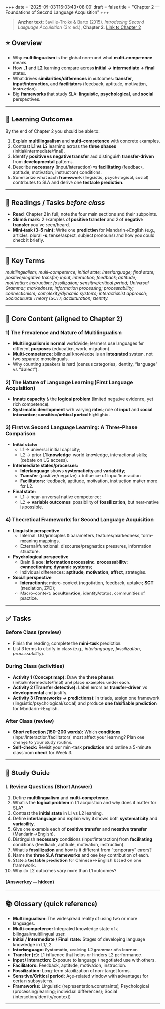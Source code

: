 +++
date = '2025-09-03T16:03:43+08:00'
draft = false
title = "Chapter 2 — Foundations of Second Language Acquisition"
+++


> **Anchor text:** Saville-Troike & Barto (2015). *Introducing Second Language Acquisition* (3rd ed.), **Chapter 2**. [Link to Chapter 2](/SLA4ug/pdfs/C2.pdf)

## ⭐ Overview
- Why **multilingualism** is the global norm and what **multi-competence** means.
- How **L1** and **L2** learning compare across **initial → intermediate → final** states.
- What drives **similarities/differences** in outcomes: **transfer**, **input/interaction**, and **facilitators** (feedback, aptitude, motivation, instruction).
- Big **frameworks** that study SLA: **linguistic**, **psychological**, and **social** perspectives.

---

## 🎯 Learning Outcomes
By the end of Chapter 2 you should be able to:
1. Explain **multilingualism** and **multi-competence** with concrete examples.  
2. Contrast **L1 vs L2** learning across the **three phases** (initial/intermediate/final).  
3. Identify **positive vs negative transfer** and distinguish **transfer-driven** from **developmental** patterns.  
4. Describe **necessary** (input/interaction) vs **facilitating** (feedback, aptitude, motivation, instruction) conditions.  
5. Summarize what each **framework** (linguistic, psychological, social) contributes to SLA and derive one **testable prediction**.

---

## 📖 Readings / Tasks *before class*
- **Read:** Chapter 2 in full; note the four main sections and their subpoints.  
- **Skim & mark:** 2 examples of **positive transfer** and 2 of **negative transfer** you’ve seen/heard.  
- **Mini-task (3–5 min):** Write one **prediction** for Mandarin→English (e.g., articles, plural **-s**, tense/aspect, subject pronouns) and how you could check it briefly.

---

## 🧠 Key Terms
*multilingualism; multi-competence; initial state; interlanguage; final state; positive/negative transfer; input; interaction; feedback; aptitude; motivation; instruction; fossilization; sensitive/critical period; Universal Grammar; markedness; information processing; processability; connectionism; complexity/dynamic systems; interactionist approach; Sociocultural Theory (SCT); acculturation; identity.*

---

## 🧩 Core Content (aligned to Chapter 2)

### 1) The Prevalence and Nature of Multilingualism
- **Multilingualism is normal** worldwide; learners use languages for different **purposes** (education, work, migration).  
- **Multi-competence:** bilingual knowledge is an **integrated** system, not two separate monolinguals.  
- Why counting speakers is hard (census categories, identity, “language” vs “dialect”).

### 2) The Nature of Language Learning (First Language Acquisition)
- **Innate capacity** & the **logical problem** (limited negative evidence, yet rich competence).  
- **Systematic development** with varying **rates**; role of **input** and **social interaction**; **sensitive/critical period** highlights.

### 3) First vs Second Language Learning: A Three-Phase Comparison
- **Initial state:**  
  - L1 → universal initial capacity;  
  - L2 → prior **L1 knowledge**, world knowledge, interactional skills; (debate on UG access).  
- **Intermediate states/processes:**  
  - **Interlanguage** shows **systematicity** and **variability**;  
  - **Transfer** (positive/negative) + influence of input/interaction;  
  - **Facilitators:** feedback, aptitude, motivation, instruction matter more for L2.  
- **Final state:**  
  - L1 → near-universal native competence;  
  - L2 → **variable outcomes**, possibility of **fossilization**, but near-native is possible.

### 4) Theoretical Frameworks for Second Language Acquisition
- **Linguistic perspective**  
  - Internal: UG/principles & parameters, features/markedness, form–meaning mappings.  
  - External/functional: discourse/pragmatics pressures, information structure.  
- **Psychological perspective**  
  - Brain & age; **information processing**, **processability**; **connectionism**; **dynamic systems**;  
  - Individual differences: **aptitude**, **motivation**, **affect**, strategies.  
- **Social perspective**  
  - **Interactionist** micro-context (negotiation, feedback, uptake); **SCT** (mediation, ZPD);  
  - Macro-context: **acculturation**, identity/status, communities of practice.

---

## ✅ Tasks

### Before Class (preview)
- Finish the reading; complete the **mini-task** prediction.  
- List 3 terms to clarify in class (e.g., *interlanguage*, *fossilization*, *processability*).

### During Class (activities)
- **Activity 1 (Concept map):** Draw the **three phases** (initial/intermediate/final) and place examples under each.  
- **Activity 2 (Transfer detective):** Label errors as **transfer-driven** vs **developmental** and justify.  
- **Activity 3 (Frameworks → predictions):** In triads, assign one framework (linguistic/psychological/social) and produce **one falsifiable prediction** for Mandarin→English.

### After Class (review)
- **Short reflection (150–200 words):** Which **conditions** (input/interaction/facilitators) most affect your learning? Plan one change to your study routine.  
- **Self-check:** Revisit your mini-task **prediction** and outline a 5-minute classroom **check** for Week 3.

---

## 📘 Study Guide

### I. Review Questions (Short Answer)
1) Define **multilingualism** and **multi-competence**.  
2) What is the **logical problem** in L1 acquisition and why does it matter for SLA?  
3) Contrast the **initial state** in L1 vs L2 learning.  
4) Define **interlanguage** and explain why it shows both **systematicity** and **variability**.  
5) Give one example each of **positive transfer** and **negative transfer** (Mandarin→English).  
6) Distinguish **necessary** conditions (input/interaction) from **facilitating** conditions (feedback, aptitude, motivation, instruction).  
7) What is **fossilization** and how is it different from “temporary” errors?  
8) Name the **three SLA frameworks** and one key contribution of each.  
9) State a **testable prediction** for Chinese↔English based on one framework.  
10) Why do L2 outcomes vary more than L1 outcomes?

#### (Answer key — hidden)
<!--
1) Multilingualism = using 2+ languages; multi-competence = integrated knowledge of more than one language in one mind.  
2) Learners acquire rich grammar despite limited negative evidence; motivates innate constraints and careful evidence claims.  
3) L1 starts from universal initial capacity; L2 starts from prior L1 knowledge + world/interactional knowledge (UG access debated).  
4) Interlanguage is a developing L2 system with its own rules; systematic across stages yet variable by task/context.  
5) Positive: shared SVO order helps; Negative: article omission or plural -s omission by transfer from Mandarin.  
6) Necessary: input (and typically interaction); Facilitating: feedback, aptitude, motivation, instruction (boost learning speed/quality).  
7) Fossilization = long-term stabilization of non-target forms; differs from temporary slips or early developmental patterns.  
8) Linguistic: representations/constraints; Psychological: processing/learning mechanisms and individual differences; Social: interaction/identity/context.  
9) Example: If L1 lacks articles, early L2 English will underuse *a/the*; a short writing/speaking probe can test this.  
10) Differences in age, prior L1, input/interaction, motivation/aptitude, and social context produce wider variance.
-->

---

## 📚 Glossary (quick reference)
- **Multilingualism:** The widespread reality of using two or more languages.  
- **Multi-competence:** Integrated knowledge state of a bilingual/multilingual user.  
- **Initial / Intermediate / Final state:** Stages of developing language knowledge in L1/L2.  
- **Interlanguage:** Systematic, evolving L2 grammar of a learner.  
- **Transfer (±):** L1 influence that helps or hinders L2 performance.  
- **Input / Interaction:** Exposure to language / negotiated use with others.  
- **Facilitators:** Feedback, aptitude, motivation, instruction.  
- **Fossilization:** Long-term stabilization of non-target forms.  
- **Sensitive/Critical period:** Age-related window with advantages for certain subsystems.  
- **Frameworks:** Linguistic (representation/constraints); Psychological (processing/learning; individual differences); Social (interaction/identity/context).

---







<!--
> **Anchor text:** Saville-Troike, M., & Barto, K. (2015). *Introducing Second Language Acquisition* (3rd ed.), **Chapter 2 (selected)**.  
> **Sources for this week’s notes:** C2 Briefing + C2 Study Guide.

### ⭐ Overview
- How **L1 acquisition** and **L2 acquisition** are alike/different in initial state, developmental processes, and outcomes.  
- **Cross-linguistic influence (transfer)**: when L1 helps (**positive transfer**) or hinders (**negative transfer**) L2 learning.  
- **Sensitive/Critical period** ideas and why age patterns differ for L1 vs L2.  
- **Key issue this week:** make concrete, testable predictions for common **Chinese ↔ English** differences (articles, subject expression, tense/agreement, word order) using transfer logic (no heavy formalism).

---

### 🎯 Learning goals
By the end of Week 2 you should be able to:
1. Describe the **initial, intermediate, and final states** for L1 vs L2.  
2. Define and illustrate **positive** vs **negative transfer** with Chinese–English examples.  
3. Explain why **input** is necessary for both L1 and L2, and how **interaction** functions differently.  
4. Summarize the **Sensitive/Critical Period** idea and relate it to observed L1/L2 outcomes.  
5. Recognize **multi-competence** as distinct from monolingual competence and why this matters for goals/assessment.

---

### 📖 Reading (do before class)
- **Required:** Chapter 2 (selected sections noted in class).  
- **Skim:** C2 Briefing (initial/intermediate/final states; sensitive period; transfer) and C2 Study Guide (transfer, input/interaction, glossary).

**Guiding questions**
- Which L1 properties are most likely to **transfer** to English for Chinese learners? Why?  
- Where would you expect **negative transfer** to show up first—pronunciation, morphology, or word order? Give a guess and a reason.

---

### 🧠 Key terms
*transfer; positive transfer; negative transfer/interference; initial state; interlanguage/learner language; final state; fossilization; input; positive/negative evidence; multi-competence; Universal Grammar; poverty of the stimulus; Sensitive/Critical Period; aptitude; motivation.*

---

### 🧩 Core content

#### 1) L1 vs L2: the three phases
- **Initial state**  
  - **L1:** biologically endowed capacity for language.  
  - **L2:** prior **L1 knowledge** (major source of transfer), plus world knowledge and interactional skills.
- **Intermediate states & processes**  
  - **Systematic development** (child grammar / **interlanguage**); L2 learners pass through predictable stages.  
  - **Transfer** can help or hinder; maturation no longer drives L2 development.
- **Final state**  
  - **L1:** near-uniform native competence in core grammar/phonology by early childhood.  
  - **L2:** **variable proficiency**; **fossilization** may occur; some reach near-native levels.

#### 2) Transfer: what it predicts
- **Positive transfer**: similarity aids learning (e.g., shared word order or cognates).  
- **Negative transfer**: L1 rule misapplied to L2 → error (e.g., preposition misuse, inflection omission).
- **Chinese ↔ English predictions (hypothesis examples):**  
  - **Articles**: Mandarin lacks a/the → early **omission**/overuse in English.  
  - **Subject expression**: pro-drop L1 → more **subject omission** in early English.  
  - **Verbal morphology**: limited inflection in Mandarin → **-s/-ed** difficulties.  
  - **Modifier order**: differences in noun-modifying structures → **adjective/noun** order slips.  
  These are **testable classroom predictions** derived from transfer logic rather than fixed rules.

#### 3) Input & interaction across L1/L2
- **Input** is necessary for both L1 and L2.  
- **Interaction** is **required** for L1 development; in L2 it is **facilitating** (not strictly required)—self-study/media can still provide intake.

#### 4) Sensitive/Critical Period (what to take away)
- A **sensitive window** linked to age helps explain L1 completeness; L2 outcomes are more variable and influenced by transfer, aptitude, motivation, and instruction.

#### 5) Perspectives you’ll meet later
- **Linguistic** (e.g., Principles & Parameters, Minimalist), **Psychological** (e.g., Processability, Connectionism), **Social** (e.g., Variation, Sociocultural).  
- **Poverty of the stimulus** and **UG** motivate the idea of innate constraints.

---

### ✅ Tasks

#### Before class (preview)
- Read the selected Chapter 2 pages; skim the C2 Briefing and C2 Study Guide.  
- Bring **one Chinese↔English transfer prediction** you expect to see in freshman writing/speaking.

#### During class (activities)
- **Transfer detective:** In pairs, label example sentences as **positive** vs **negative** transfer and explain why.  
- **Mini-timeline:** Place sample learner utterances on an **interlanguage** timeline (early → later) and justify.  
- **Age & outcomes quick poll:** Which aspects (phonology vs morphosyntax vs pragmatics) feel most age-sensitive?

### Practice (micro-lab)
Design a **5-minute diagnostic** for one prediction:  
- **Example:** “If L1 lacks article morphology, beginners will omit **a/the** in English writing.”  
  - **Task:** 8-sentence cloze (articles + noun modifiers).  
  - **Measure:** % accurate supply; error types (“zero”, “overuse”).  
  - **Falsifier:** Native-like article use at baseline or errors unrelated to articles.

#### After class (review)
1) **Short reflection (≈150–200 words):** Which prediction matched your experience? What data would convince you it’s wrong?  
2) **Self-check (answer privately):**  
   a) Define **positive** vs **negative transfer**.  
   b) Summarize **initial/intermediate/final** states for L2.  
   c) State how **input** and **interaction** differ between L1 and L2.  
   d) What does the **Sensitive/Critical Period** claim, in one sentence?

---

## 📘 Study Guide (Week 2 focus)
Use these to quiz yourself:

**Short-answer prompts**
- Define **multi-competence** and explain why L2 users aren’t “two monolinguals in one.”  
- Give one **positive transfer** and one **negative transfer** example you expect for Chinese learners of English.  
- Explain the **poverty of the stimulus** idea in one or two lines.  
- Name **two** frameworks under the **linguistic perspective** you’ll encounter this term.

**Glossary to know this week:** *interlanguage; fossilization; multi-competence; positive/negative evidence; positive/negative transfer; poverty of the stimulus; Universal Grammar; Sensitive/Critical Period; learner language.*

---
### 📎 Slides / Materials
- Week 2 slides (posted on the course site).  
- One-page **Transfer Predictions (Zh–En)** handout.

---

### 🧭 Preview of Week 3
**Foundations II — Input, Intake & Methods:** input vs intake, noticing/frequency, and a gentle tour of SLA research methods (naturalistic, classroom, corpus, experimental).

-->